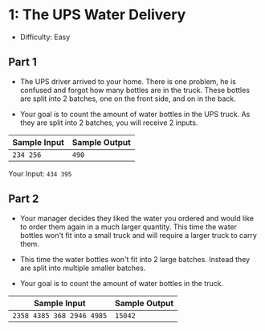 # 1: The UPS Water Delivery
- Difficulty: Easy

## Part 1
- The UPS driver arrived to your home. There is one problem, he is confused and forgot how many bottles are in the truck.
These bottles are split into 2 batches, one on the front side, and on in the back.

- Your goal is to count the amount of water bottles in the UPS truck. As they are split into 2 batches, you will receive 2 inputs.




Sample Input | Sample Output
------------ | -------------
`234 256`    | `490`


Your Input:
`434 395`


## Part 2
- Your manager decides they liked the water you ordered and would like to order them again in a much larger quantity.
This time the water bottles won't fit into a small truck and will require a larger truck to carry them.

- This time the water bottles won't fit into 2 large batches. Instead they are split into multiple smaller batches.

- Your goal is to count the amount of water bottles in the truck.

Sample Input | Sample Output
------------ | -------------
`2358 4385 368 2946 4985`    | `15042`
